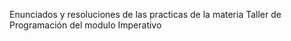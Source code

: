 Enunciados y resoluciones de las practicas de la materia Taller de Programación del modulo Imperativo
